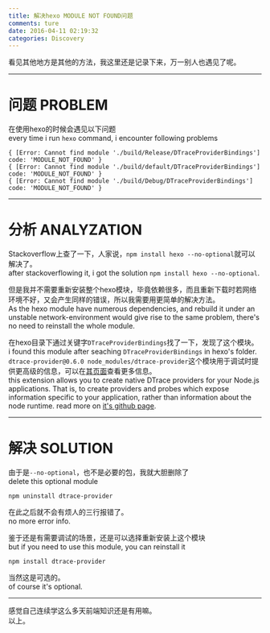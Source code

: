 ```yaml
---
title: 解决hexo MODULE NOT FOUND问题
comments: ture
date: 2016-04-11 02:19:32
categories: Discovery
---
```

看见其他地方是其他的方法，我这里还是记录下来，万一别人也遇见了呢。

***

# 问题 PROBLEM
在使用hexo的时候会遇见以下问题  
every time i run `hexo` command, i encounter following problems   

```
{ [Error: Cannot find module './build/Release/DTraceProviderBindings'] code: 'MODULE_NOT_FOUND' }
{ [Error: Cannot find module './build/default/DTraceProviderBindings'] code: 'MODULE_NOT_FOUND' }
{ [Error: Cannot find module './build/Debug/DTraceProviderBindings'] code: 'MODULE_NOT_FOUND' }
```

***

# 分析 ANALYZATION
Stackoverflow上查了一下，人家说，`npm install hexo --no-optional`就可以解决了。  
after stackoverflowing it, i got the solution `npm install hexo --no-optional`.

但是我并不需要重新安装整个hexo模块，毕竟依赖很多，而且重新下载时若网络环境不好，又会产生同样的错误，所以我需要用更简单的解决方法。  
As the hexo module have numerous dependencies, and rebuild it under an unstable network-environment would give rise to the same problem, there's no need to reinstall the whole module.

在hexo目录下通过关键字`DTraceProviderBindings`找了一下，发现了这个模块。  
i found this module after seaching `DTraceProviderBindings` in hexo's folder.
`dtrace-provider@0.6.0 node_modules/dtrace-provider`这个模块用于调试时提供更高级的信息，可以在[其页面](https://github.com/chrisa/node-dtrace-provider)查看更多信息。  
this extension allows you to create native DTrace providers for your Node.js applications. That is, to create providers and probes which expose information specific to your application, rather than information about the node runtime. read more on [it's github page](https://github.com/chrisa/node-dtrace-provider).

***

# 解决 SOLUTION
由于是`--no-optional`，也不是必要的包，我就大胆删除了  
delete this optional module   

```
npm uninstall dtrace-provider
```

在此之后就不会有烦人的三行报错了。  
no more error info.

鉴于还是有需要调试的场景，还是可以选择重新安装上这个模块  
but if you need to use this module, you can reinstall it   

```
npm install dtrace-provider
```

当然这是可选的。  
of course it's optional.  

***
感觉自己连续学这么多天前端知识还是有用嘛。  
以上。

